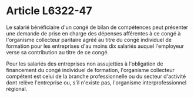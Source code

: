 # Article L6322-47

Le salarié bénéficiaire d'un congé de bilan de compétences peut présenter une demande de prise en charge des dépenses afférentes à ce congé à l'organisme collecteur paritaire agréé au titre du congé individuel de formation pour les entreprises d'au moins dix salariés auquel l'employeur verse sa contribution au titre de ce congé. 

Pour les salariés des entreprises non assujetties à l'obligation de financement du congé individuel de formation, l'organisme collecteur compétent est celui de la branche professionnelle ou du secteur d'activité dont relève l'entreprise ou, s'il n'existe pas, l'organisme interprofessionnel régional.
